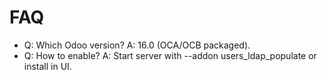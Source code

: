 # FAQ

- Q: Which Odoo version? A: 16.0 (OCA/OCB packaged).
- Q: How to enable? A: Start server with --addon users_ldap_populate or install in UI.
